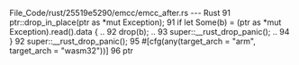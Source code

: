 File_Code/rust/25519e5290/emcc/emcc_after.rs --- Rust
91         ptr::drop_in_place(ptr as *mut Exception);                                                                                                        91         if let Some(b) = (ptr as *mut Exception).read().data {
..                                                                                                                                                           92             drop(b);
..                                                                                                                                                           93             super::__rust_drop_panic();
..                                                                                                                                                           94         }
92         super::__rust_drop_panic();                                                                                                                       95         #[cfg(any(target_arch = "arm", target_arch = "wasm32"))]
                                                                                                                                                             96         ptr

